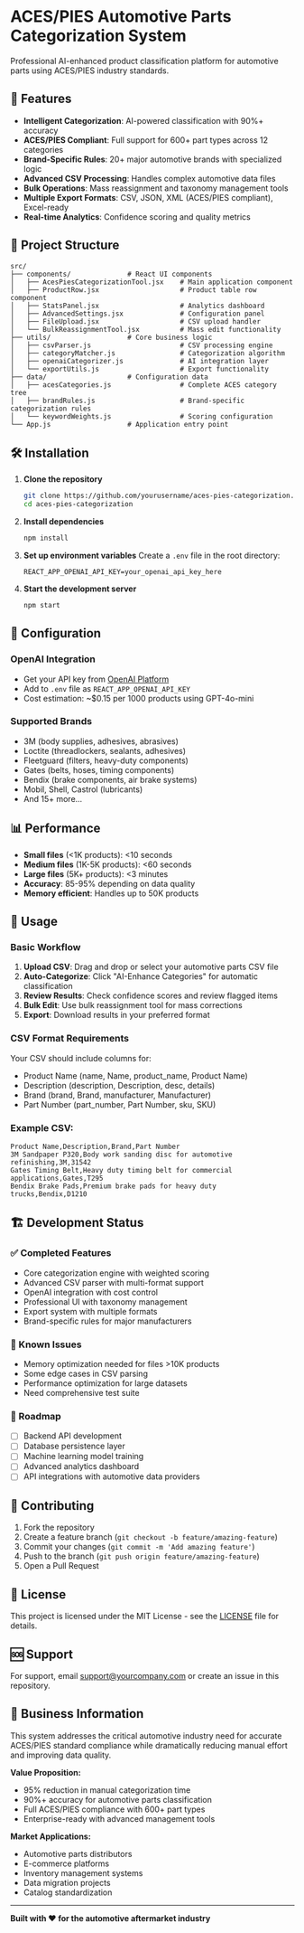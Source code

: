 # ACES/PIES Automotive Parts Categorization System

Professional AI-enhanced product classification platform for automotive parts using ACES/PIES industry standards.

## 🚀 Features

- **Intelligent Categorization**: AI-powered classification with 90%+ accuracy
- **ACES/PIES Compliant**: Full support for 600+ part types across 12 categories
- **Brand-Specific Rules**: 20+ major automotive brands with specialized logic
- **Advanced CSV Processing**: Handles complex automotive data files
- **Bulk Operations**: Mass reassignment and taxonomy management tools
- **Multiple Export Formats**: CSV, JSON, XML (ACES/PIES compliant), Excel-ready
- **Real-time Analytics**: Confidence scoring and quality metrics

## 📁 Project Structure

```
src/
├── components/              # React UI components
│   ├── AcesPiesCategorizationTool.jsx    # Main application component
│   ├── ProductRow.jsx                    # Product table row component
│   ├── StatsPanel.jsx                    # Analytics dashboard
│   ├── AdvancedSettings.jsx              # Configuration panel
│   ├── FileUpload.jsx                    # CSV upload handler
│   └── BulkReassignmentTool.jsx          # Mass edit functionality
├── utils/                   # Core business logic
│   ├── csvParser.js                      # CSV processing engine
│   ├── categoryMatcher.js                # Categorization algorithm
│   ├── openaiCategorizer.js              # AI integration layer
│   └── exportUtils.js                    # Export functionality
├── data/                    # Configuration data
│   ├── acesCategories.js                 # Complete ACES category tree
│   ├── brandRules.js                     # Brand-specific categorization rules
│   └── keywordWeights.js                 # Scoring configuration
└── App.js                   # Application entry point
```

## 🛠️ Installation

1. **Clone the repository**
   ```bash
   git clone https://github.com/yourusername/aces-pies-categorization.git
   cd aces-pies-categorization
   ```

2. **Install dependencies**
   ```bash
   npm install
   ```

3. **Set up environment variables**
   Create a `.env` file in the root directory:
   ```env
   REACT_APP_OPENAI_API_KEY=your_openai_api_key_here
   ```

4. **Start the development server**
   ```bash
   npm start
   ```

## 🔧 Configuration

### OpenAI Integration
- Get your API key from [OpenAI Platform](https://platform.openai.com/)
- Add to `.env` file as `REACT_APP_OPENAI_API_KEY`
- Cost estimation: ~$0.15 per 1000 products using GPT-4o-mini

### Supported Brands
- 3M (body supplies, adhesives, abrasives)
- Loctite (threadlockers, sealants, adhesives)
- Fleetguard (filters, heavy-duty components)
- Gates (belts, hoses, timing components)
- Bendix (brake components, air brake systems)
- Mobil, Shell, Castrol (lubricants)
- And 15+ more...

## 📊 Performance

- **Small files** (<1K products): <10 seconds
- **Medium files** (1K-5K products): <60 seconds
- **Large files** (5K+ products): <3 minutes
- **Accuracy**: 85-95% depending on data quality
- **Memory efficient**: Handles up to 50K products

## 🎯 Usage

### Basic Workflow
1. **Upload CSV**: Drag and drop or select your automotive parts CSV file
2. **Auto-Categorize**: Click "AI-Enhance Categories" for automatic classification
3. **Review Results**: Check confidence scores and review flagged items
4. **Bulk Edit**: Use bulk reassignment tool for mass corrections
5. **Export**: Download results in your preferred format

### CSV Format Requirements
Your CSV should include columns for:
- Product Name (name, Name, product_name, Product Name)
- Description (description, Description, desc, details)
- Brand (brand, Brand, manufacturer, Manufacturer)
- Part Number (part_number, Part Number, sku, SKU)

### Example CSV:
```csv
Product Name,Description,Brand,Part Number
3M Sandpaper P320,Body work sanding disc for automotive refinishing,3M,31542
Gates Timing Belt,Heavy duty timing belt for commercial applications,Gates,T295
Bendix Brake Pads,Premium brake pads for heavy duty trucks,Bendix,D1210
```

## 🏗️ Development Status

### ✅ Completed Features
- Core categorization engine with weighted scoring
- Advanced CSV parser with multi-format support
- OpenAI integration with cost control
- Professional UI with taxonomy management
- Export system with multiple formats
- Brand-specific rules for major manufacturers

### 🔧 Known Issues
- Memory optimization needed for files >10K products
- Some edge cases in CSV parsing
- Performance optimization for large datasets
- Need comprehensive test suite

### 🎯 Roadmap
- [ ] Backend API development
- [ ] Database persistence layer
- [ ] Machine learning model training
- [ ] Advanced analytics dashboard
- [ ] API integrations with automotive data providers

## 🤝 Contributing

1. Fork the repository
2. Create a feature branch (`git checkout -b feature/amazing-feature`)
3. Commit your changes (`git commit -m 'Add amazing feature'`)
4. Push to the branch (`git push origin feature/amazing-feature`)
5. Open a Pull Request

## 📝 License

This project is licensed under the MIT License - see the [LICENSE](LICENSE) file for details.

## 🆘 Support

For support, email support@yourcompany.com or create an issue in this repository.

## 🏢 Business Information

This system addresses the critical automotive industry need for accurate ACES/PIES standard compliance while dramatically reducing manual effort and improving data quality.

**Value Proposition:**
- 95% reduction in manual categorization time
- 90%+ accuracy for automotive parts classification
- Full ACES/PIES compliance with 600+ part types
- Enterprise-ready with advanced management tools

**Market Applications:**
- Automotive parts distributors
- E-commerce platforms
- Inventory management systems
- Data migration projects
- Catalog standardization

---

**Built with ❤️ for the automotive aftermarket industry**